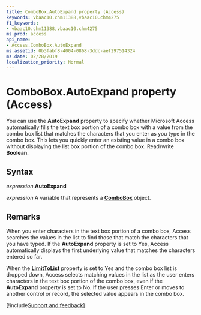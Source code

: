 ```yaml
---
title: ComboBox.AutoExpand property (Access)
keywords: vbaac10.chm11388,vbaac10.chm4275
f1_keywords:
- vbaac10.chm11388,vbaac10.chm4275
ms.prod: access
api_name:
- Access.ComboBox.AutoExpand
ms.assetid: 0b3fabf8-4004-0868-3ddc-aef297514324
ms.date: 02/28/2019
localization_priority: Normal
---
```



# ComboBox.AutoExpand property (Access)

You can use the **AutoExpand** property to specify whether Microsoft Access automatically fills the text box portion of a combo box with a value from the combo box list that matches the characters that you enter as you type in the combo box. This lets you quickly enter an existing value in a combo box without displaying the list box portion of the combo box. Read/write **Boolean**.


## Syntax

_expression_.**AutoExpand**

_expression_ A variable that represents a **[ComboBox](Access.ComboBox.md)** object.


## Remarks

When you enter characters in the text box portion of a combo box, Access searches the values in the list to find those that match the characters that you have typed. If the **AutoExpand** property is set to Yes, Access automatically displays the first underlying value that matches the characters entered so far.

When the **[LimitToList](Access.ComboBox.LimitToList.md)** property is set to Yes and the combo box list is dropped down, Access selects matching values in the list as the user enters characters in the text box portion of the combo box, even if the **AutoExpand** property is set to No. If the user presses Enter or moves to another control or record, the selected value appears in the combo box.


[!include[Support and feedback](~/includes/feedback-boilerplate.md)]